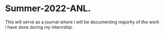 # Summer-2022-ANL.
This will serve as a journal where i will be documenting majority of the work i have done during my internship.
